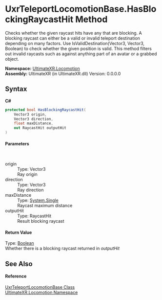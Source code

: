 # UxrTeleportLocomotionBase.HasBlockingRaycastHit Method 
 

Checks whether the given raycast hits have any that are blocking. A blocking raycast can either be a valid or invalid teleport destination depending on many factors. Use IsValidDestination(Vector3, Vector3, Boolean) to check whether the given position is valid. This method filters out invalid raycasts such as against anything part of an avatar or a grabbed object.

**Namespace:**&nbsp;<a href="N_UltimateXR_Locomotion">UltimateXR.Locomotion</a><br />**Assembly:**&nbsp;UltimateXR (in UltimateXR.dll) Version: 0.0.0.0

## Syntax

**C#**<br />
``` C#
protected bool HasBlockingRaycastHit(
	Vector3 origin,
	Vector3 direction,
	float maxDistance,
	out RaycastHit outputHit
)
```


#### Parameters
&nbsp;<dl><dt>origin</dt><dd>Type: Vector3<br />Ray origin</dd><dt>direction</dt><dd>Type: Vector3<br />Ray direction</dd><dt>maxDistance</dt><dd>Type: <a href="https://docs.microsoft.com/dotnet/api/system.single" target="_blank" rel="noopener noreferrer">System.Single</a><br />Raycast maximum distance</dd><dt>outputHit</dt><dd>Type: RaycastHit<br />Result blocking raycast</dd></dl>

#### Return Value
Type: <a href="https://docs.microsoft.com/dotnet/api/system.boolean" target="_blank" rel="noopener noreferrer">Boolean</a><br />Whether there is a blocking raycast returned in *outputHit*

## See Also


#### Reference
<a href="T_UltimateXR_Locomotion_UxrTeleportLocomotionBase">UxrTeleportLocomotionBase Class</a><br /><a href="N_UltimateXR_Locomotion">UltimateXR.Locomotion Namespace</a><br />
